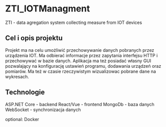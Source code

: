 # ZTI_IOTManagment
ZTI - data agregation system collecting measure from IOT devices

## Cel i opis projektu

Projekt ma na celu umożliwić przechowywanie danych pobranych przez urządzenia IOT. 
Ma odbierać informacje przez zapytania interfejsu HTTP i przechowywać w bazie danych.
Aplikacja ma też posiadać własny GUI pozwalający na konfigurację ustawień programu, dodawania urządzeń oraz pomiarów.
Ma też w czasie rzeczywistym wizualizowac pobrane dane na wykresach.

## Technologie

ASP.NET Core - backend
React/Vue - frontend
MongoDb - baza danych
WebSocket - synchronizacja danych 

optional: Docker